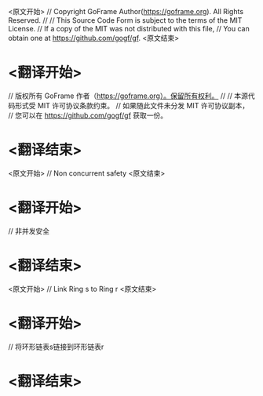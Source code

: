 
<原文开始>
// Copyright GoFrame Author(https://goframe.org). All Rights Reserved.
//
// This Source Code Form is subject to the terms of the MIT License.
// If a copy of the MIT was not distributed with this file,
// You can obtain one at https://github.com/gogf/gf.
<原文结束>

# <翻译开始>
// 版权所有 GoFrame 作者（https://goframe.org）。保留所有权利。
//
// 本源代码形式受 MIT 许可协议条款约束。
// 如果随此文件未分发 MIT 许可协议副本，
// 您可以在 https://github.com/gogf/gf 获取一份。
# <翻译结束>


<原文开始>
// Non concurrent safety
<原文结束>

# <翻译开始>
// 非并发安全
# <翻译结束>


<原文开始>
// Link Ring s to Ring r
<原文结束>

# <翻译开始>
// 将环形链表s链接到环形链表r
# <翻译结束>

